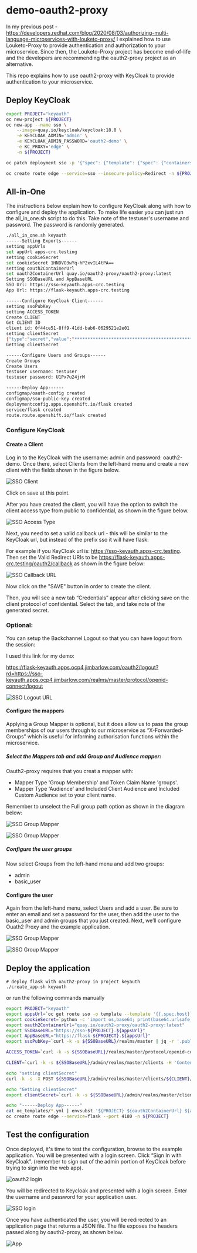 # demo-oauth2-proxy

In my previous post - https://developers.redhat.com/blog/2020/08/03/authorizing-multi-language-microservices-with-louketo-proxy/  I explained how to use Louketo-Proxy to provide authentication and authorization to your microservice. Since then, the Louketo-Proxy project has become end-of-life and the developers are recommending the oauth2-proxy project as an alternative. 

This repo explains how to use oauth2-proxy with KeyCloak to provide authentication to your microservice. 

## Deploy KeyCloak

```bash
export PROJECT="keyauth"
oc new-project ${PROJECT}
oc new-app --name sso \
    --image=quay.io/keycloak/keycloak:18.0 \
    -e KEYCLOAK_ADMIN='admin' \
    -e KEYCLOAK_ADMIN_PASSWORD='oauth2-demo' \
    -e KC_PROXY='edge' \
    -n ${PROJECT}

oc patch deployment sso -p '{"spec": {"template": {"spec": {"containers": [{ "name": "sso", "command": ["/opt/keycloak/bin/kc.sh"], "args": ["start-dev", "--proxy edge"]}]}}}}'

oc create route edge --service=sso --insecure-policy=Redirect -n ${PROJECT}
```

## All-in-One

The instructions below explain how to configure KeyCloak along with how to configure and deploy the application. To make life easier you can just run the all_in_one.sh script to do this. Take note of the testuser's username and password. The password is randomly generated.

```bash
./all_in_one.sh keyauth
------Setting Exports------
setting appUrls
set appUrl apps-crc.testing
setting cookieSecret
set cookieSecret 1HNDVO3wYq-hP2xvIL4tPA==
setting oauth2ContainerUrl
set oauth2ContainerUrl quay.io/oauth2-proxy/oauth2-proxy:latest
Setting SSOBaseURL and AppBaseURL
SSO Url: https://sso-keyauth.apps-crc.testing
App Url: https://flask-keyauth.apps-crc.testing

------Configure KeyCloak Client------
setting ssoPubKey
setting ACCESS_TOKEN
Create CLIENT
Get CLIENT ID
client id: 0f44ce51-8ff9-41dd-bab6-0629521e2e01
setting clientSecret
{"type":"secret","value":"**************************************************"}
Getting clientSecret

------Configure Users and Groups------
Create Groups
Create Users
testuser username: testuser
testuser password: U1Px7u24jrM

------Deploy App------
configmap/oauth-config created
configmap/sso-public-key created
deploymentconfig.apps.openshift.io/flask created
service/flask created
route.route.openshift.io/flask created
```

### Configure KeyCloak
#### Create a Client
Log in to the KeyCloak with the username: admin and password: oauth2-demo. Once there, select Clients from the left-hand menu and create a new client with the fields shown in the figure below.

![SSO Client](images/01_create_client.png?raw=true "SSO Create Client")

Click on save at this point.

After you have created the client, you will have the option to switch the client access type from public to confidential, as shown in the figure below.


![SSO Access Type](images/02_confidential.png?raw=true "SSO Acecss Type")

Next, you need to set a valid callback url - this will be similar to the KeyCloak url, but instead of the prefix sso it will have flask:

For example if you KeyCloak url is: https://sso-keyauth.apps-crc.testing. Then set the Valid Redirect URIs to be https://flask-keyauth.apps-crc.testing/oauth2/callback as shown in the figure below:

![SSO Callback URL](images/03_callback_url.png?raw=true "SSO Callback URL")

Now click on the "SAVE" button in order to create the client.

Then, you will see a new tab “Credentials” appear after clicking save on the client protocol of confidential. Select the tab, and take note of the generated secret. 

### Optional:

You can setup the Backchannel Logout so that you can have logout from the session:

I used this link for my demo:

https://flask-keyauth.apps.ocp4.jimbarlow.com/oauth2/logout?rd=https://sso-keyauth.apps.ocp4.jimbarlow.com/realms/master/protocol/openid-connect/logout

![SSO Logout URL](images/logout.png?raw=true "SSO Logout URL")

#### Configure the mappers
Applying a Group Mapper is optional, but it does allow us to pass the group memberships of our users through to our microservice as “X-Forwarded-Groups” which is useful for informing authorisation functions within the microservice. 



##### Select the Mappers tab and add Group and Audience mapper:

Oauth2-proxy requires that you creat a mapper with:
* Mapper Type 'Group Membership' and Token Claim Name 'groups'.
* Mapper Type 'Audience' and Included Client Audience and Included Custom Audience set to your client name.

Remember to unselect the Full group path option as shown in the diagram below:

![SSO Group Mapper](images/04_groups_mapper.png?raw=true "SSO Group Mapper")

![SSO Group Mapper](images/05_groups_mapper.png?raw=true "SSO Group Mapper")

##### Configure the user groups
Now select Groups from the left-hand menu and add two groups:
* admin
* basic_user

#### Configure the user
Again from the left-hand menu, select Users and add a user. Be sure to enter an email and set a password for the user, then add the user to the basic_user and admin groups that you just created. Next, we’ll configure Ouath2 Proxy and the example application.

![SSO Group Mapper](images/user_creation_104.png?raw=true "SSO Group Mapper")

![SSO Group Mapper](images/user_password.png?raw=true "SSO Group Mapper")


## Deploy the application
```
# deploy flask with oauth2-proxy in project keyauth
./create_app.sh keyauth
```

or run the following commands manually

```bash
export PROJECT="keyauth"
export appsUrl=`oc get route sso -o template --template '{{.spec.host}}' | cut -d '.' -f 2-`
export cookieSecret=`python -c 'import os,base64; print(base64.urlsafe_b64encode(os.urandom(16)).decode())'`
export oauth2ContainerUrl="quay.io/oauth2-proxy/oauth2-proxy:latest"
export SSOBaseURL="https://sso-${PROJECT}.${appsUrl}"
export AppBaseURL="https://flask-${PROJECT}.${appsUrl}"
export ssoPubKey=`curl -k -s ${SSOBaseURL}/realms/master | jq -r '.public_key'`

ACCESS_TOKEN=`curl -k -s ${SSOBaseURL}/realms/master/protocol/openid-connect/token -H 'Content-Type: application/x-www-form-urlencoded' -d 'grant_type=password&username=admin&password=oauth2-demo&client_id=admin-cli' | jq -r .access_token`

CLIENT=`curl -k -s ${SSOBaseURL}/admin/realms/master/clients -H 'Content-Type: application/json' -H  "Authorization: Bearer ${ACCESS_TOKEN}" | jq -r -c '.[] | select (.clientId | contains("oauth2-proxy")) | .id'`

echo "setting clientSecret"
curl -k -s -X POST ${SSOBaseURL}/admin/realms/master/clients/${CLIENT}/client-secret -H 'Content-Type: application/json' -H  "Authorization: Bearer ${ACCESS_TOKEN}"

echo "Getting clientSecret"
export clientSecret=`curl -k -s ${SSOBaseURL}/admin/realms/master/clients/${CLIENT}/client-secret -H 'Content-Type: application/json' -H  "Authorization: Bearer ${ACCESS_TOKEN}" | jq -r .value`

echo "------Deploy App------"
cat oc_templates/*.yml | envsubst '${PROJECT} ${oauth2ContainerUrl} ${appsUrl} ${ssoPubKey} ${clientSecret} ${cookieSecret}' |  oc apply -n ${PROJECT} -f -
oc create route edge --service=flask --port 4180 -n ${PROJECT}
```

## Test the configuration

Once deployed, it's time to test the configuration, browse to the example application. You will be presented with a login screen. Click “Sign In with KeyCloak”. (remember to sign out of the admin portion of KeyCloak before trying to sign into the web app).

![oauth2 login](images/05_sign_in.png?raw=true "oauth2 login")

You will be redirected to Keycloak and presented with a login screen. Enter the username and password for your application user.

![SSO login](images/06_login_sso.png?raw=true "SSO login")

Once you have authenticated the user, you will be redirected to an application page that returns a JSON file. The file exposes the headers passed along by oauth2-proxy, as shown below.

![App](images/07_json.png?raw=true "App")
